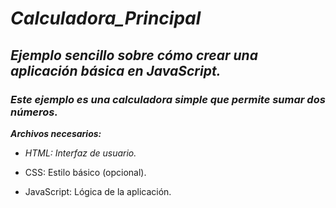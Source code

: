 # **_Calculadora_Principal_**

## **_Ejemplo sencillo sobre cómo crear una aplicación básica en JavaScript._**

### **_Este ejemplo es una calculadora simple que permite sumar dos números._**

**_Archivos necesarios:_**

- _HTML: Interfaz de usuario._
  
- CSS: Estilo básico (opcional).
  
- JavaScript: Lógica de la aplicación.
